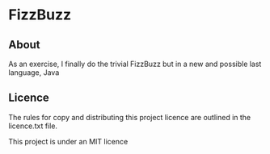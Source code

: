 # FizzBuzz

## About

As an exercise, I finally do the trivial FizzBuzz but in a new and possible last language, Java



## Licence

The rules for copy and distributing this project licence are 
outlined in the licence.txt file.

This project is under an MIT licence 

